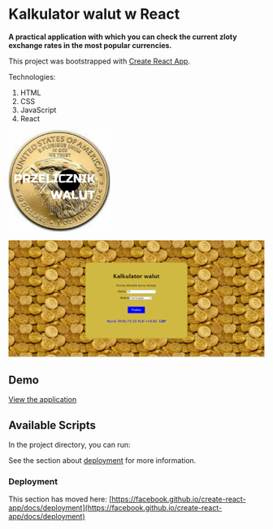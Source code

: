 # Kalkulator walut w React

**A practical application with which you can check the current zloty exchange rates in the most popular currencies.**

This project was bootstrapped with [Create React App](https://github.com/facebook/create-react-app).

Technologies:
1. HTML
2. CSS
3. JavaScript
4. React

<img src="src/App/images/share2.png" width="200" height="200">

![Widok aplikacji](src/App/images/Zrzut%20ekranu.png)

## Demo
[View the application](https://orangeblue342.github.io/Currency-converter-2-react/)

## Available Scripts

In the project directory, you can run:

See the section about [deployment](https://facebook.github.io/create-react-app/docs/deployment) for more information.


### Deployment

This section has moved here: [https://facebook.github.io/create-react-app/docs/deployment](https://facebook.github.io/create-react-app/docs/deployment)